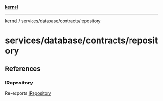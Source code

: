 [**kernel**](../../../../README.md)

***

[kernel](../../../../modules.md) / services/database/contracts/repository

# services/database/contracts/repository

## References

### IRepository

Re-exports [IRepository](i-repository/interfaces/IRepository.md)
